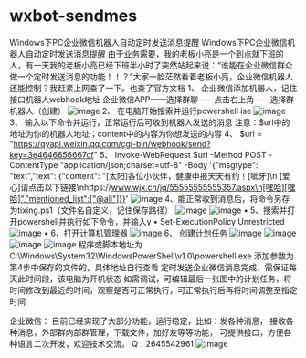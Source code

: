 # wxbot-sendmes
Windows下PC企业微信机器人自动定时发送消息提醒
Windows下PC企业微信机器人自动定时发送消息提醒
由于业务需要，我的老板小亮是一个到点就下班的人，有一天我的老板小亮已经下班半小时了突然站起来说：“谁能在企业微信群众做一个定时发送消息的功能！！？”大家一脸茫然看着老板小亮，企业微信机器人还能控制？我赶紧上网查了一下。也查了官方文档
1、	企业微信添加机器人，记住接口机器人webhook地址
企业微信APP——选择群聊——点击右上角——选择群机器人（创建）
![image](https://user-images.githubusercontent.com/73727649/200246949-ac45f22a-8113-4646-92fb-587a65af5662.png)
2、	在电脑开始搜索并运行powershell ise
![image](https://user-images.githubusercontent.com/73727649/200246995-3e693985-4fe0-4ed8-b13d-cc980754fc2c.png)
3、	输入以下命令并运行，正常运行后可收到机器人发送的消息
注意：$url中的地址为你的机器人地址；content中的内容为你想发送的内容
4、	$url = "https://qyapi.weixin.qq.com/cgi-bin/webhook/send?key=3e4646656667cf"
5、	Invoke-WebRequest $url -Method POST -ContentType "application/json;charset=utf-8" -Body '{"msgtype": "text","text": {"content": "[太阳]各位小伙伴，健康申报天天有约！[呲牙]\n [爱心]请点击以下链接\nhttps://www.wjx.cn/jq/55555555555357.aspx\n[嘿哈][嘿哈]","mentioned_list":["@all"]}}'
![image](https://user-images.githubusercontent.com/73727649/200247291-51426b44-e3fb-4b17-ad79-d8126451a230.png)
4、能正常收到消息后，将命令另存为tixing.ps1（文件名自定义，记住保存路径）
![image](https://user-images.githubusercontent.com/73727649/200247326-15eb429b-8d95-4e51-854d-625efec6d78c.png)
![image](https://user-images.githubusercontent.com/73727649/200247341-12c09f69-bf36-4a9a-9228-2fdf07e15365.png)
•	5、搜索并打开powershell并执行如下命令，并输入y
•	Set-ExecutionPolicy Unrestricted
![image](https://user-images.githubusercontent.com/73727649/200247399-8907e219-9aff-48f6-a3ff-8f78c8a2715e.png)
•	6、打开计算机管理器
![image](https://user-images.githubusercontent.com/73727649/200247425-ff69dac7-4266-45af-9520-7ff47af30b98.png)
6、	创建计划任务 
![image](https://user-images.githubusercontent.com/73727649/200247464-4e012df9-36ce-41a9-b03b-4e0fc676c311.png)
![image](https://user-images.githubusercontent.com/73727649/200247479-a65b86b7-cdfe-4c9f-ac33-8e4f2560e30f.png)
![image](https://user-images.githubusercontent.com/73727649/200247501-1f3d3b8d-041c-46d8-a75b-421839b5ddc3.png)
![image](https://user-images.githubusercontent.com/73727649/200247515-b03084fc-17c3-4426-8188-65feedb7cfa9.png)
程序或脚本地址为C:\Windows\System32\WindowsPowerShell\v1.0\powershell.exe
添加参数为第4步中保存的文件的，具体地址自行查看
定时发送企业微信消息完成，需保证每天此时间段，该电脑为开机状态
如需调试，可编辑最后一张图中的计划任务，将时间修改到最近的时间，观察是否可正常执行，可正常执行后再将时间调整至指定时间

企业微信：
目前已经实现了大部分功能，运行稳定，比如：发各种消息，
接收各种消息，外部群内部群管理，下载文件，加好友等等功能，
可提供接口，方便各种语言二次开发，欢迎技术交流。
Q：2645542961
![image](https://user-images.githubusercontent.com/73727649/200247933-3d196c8f-2361-493b-8feb-79b484849cd1.png)


